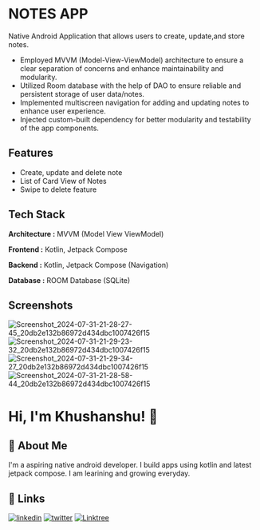 
# NOTES APP

Native Android Application that allows users to create, update,and store notes.

- Employed MVVM (Model-View-ViewModel) architecture to ensure a clear separation of concerns and enhance maintainability and modularity.
- Utilized Room database with the help of DAO to ensure reliable and persistent storage of user data/notes.
- Implemented multiscreen navigation for adding and updating notes to enhance user experience.
- Injected custom-built dependency for better modularity and testability of the app components.
## Features

- Create, update and delete note 
- List of Card View of Notes
- Swipe to delete feature

## Tech Stack
**Architecture :** MVVM (Model View ViewModel)

**Frontend :** Kotlin, Jetpack Compose

**Backend :** Kotlin, Jetpack Compose (Navigation)

**Database :** ROOM Database (SQLite)



## Screenshots

![Screenshot_2024-07-31-21-28-27-45_20db2e132b86972d434dbc1007426f15](https://github.com/user-attachments/assets/1178af04-6ead-4b77-b46a-651605215f01)![Screenshot_2024-07-31-21-29-23-32_20db2e132b86972d434dbc1007426f15](https://github.com/user-attachments/assets/0ef6a58f-55e5-4b19-9f37-75631cee03db)![Screenshot_2024-07-31-21-29-34-27_20db2e132b86972d434dbc1007426f15](https://github.com/user-attachments/assets/1cbcacce-469d-4dea-a6a9-7920a3bbfe21)![Screenshot_2024-07-31-21-28-58-44_20db2e132b86972d434dbc1007426f15](https://github.com/user-attachments/assets/9c5f446e-66f1-4b45-9713-bd4a4b1ac363)






# Hi, I'm Khushanshu! 👋


## 🚀 About Me
I'm a aspiring native android developer. I build apps using kotlin and latest jetpack compose. I am learining and growing everyday.





## 🔗 Links

[![linkedin](https://img.shields.io/badge/linkedin-0A66C2?style=for-the-badge&logo=linkedin&logoColor=white)](https://www.linkedin.com/in/khushanshu-yadav-86b4251b7/)
[![twitter](https://img.shields.io/badge/twitter-1DA1F2?style=for-the-badge&logo=twitter&logoColor=white)](https://x.com/khushanshuyadav)
[![Linktree]()](https://linktr.ee/Khushanshu)

